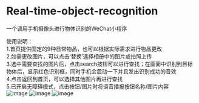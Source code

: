 # Real-time-object-recognition
一个调用手机摄像头进行物体识别的WeChat小程序  

使用说明：  
1.首页提供固定的9种日常物品，也可以根据实际需求进行物品更改  
2.如需更改图片，可以点击‘替换’选择相册中的图片或拍照上传  
3.选中需要查找的图片后，点击search按钮可以进行查找；在画面中识别到目标物体后，显示红色识别框，同时手机会震动一下并且发出识别成功的音效  
4.点击返回到首页，可以选择其他图片再进行查找  
5.已开启无障碍模式，点击按钮/图片时将语音播报按钮名称/图片内容  
![image](https://github.com/Jenn226/Real-time-object-recognition/assets/108747921/0ccdb6c4-b8c3-448c-ac5c-a48aaa5ee58a)
![image](https://github.com/Jenn226/Real-time-object-recognition/assets/108747921/c5161a83-2869-4494-8f90-623c256c8a97)
![image](https://github.com/Jenn226/Real-time-object-recognition/assets/108747921/71b2e3cc-37ad-4e84-8731-ba4e9552c5f4)

